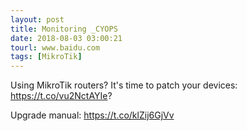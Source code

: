 ```yaml
---
layout: post
title: Monitoring _CYOPS
date: 2018-08-03 03:00:21
tourl: www.baidu.com
tags: [MikroTik]
---
```

Using MikroTik routers?
It's time to patch your devices:
https://t.co/vu2NctAYIe?

Upgrade manual:
https://t.co/klZij6GjVv